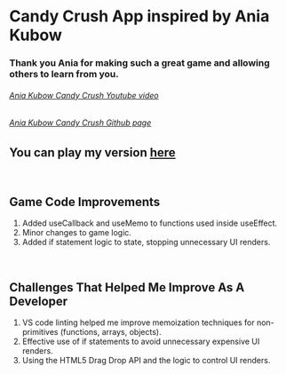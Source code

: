 # Candy Crush App inspired by Ania Kubow

### Thank you Ania for making such a great game and allowing others to learn from you.

###### [Ania Kubow Candy Crush Youtube video](https://www.youtube.com/watch?v=PBrEq9Wd6_U)

###### [Ania Kubow Candy Crush Github page](https://github.com/kubowania/candy-crush-reactjs.git)

## You can play my version [here](https://webmastersmith.github.io/candy-crush-app/)

&nbsp;

## Game Code Improvements
1. Added useCallback and useMemo to functions used inside useEffect.
2. Minor changes to game logic.
3. Added if statement logic to state, stopping unnecessary UI renders.

&nbsp;

## Challenges That Helped Me Improve As A Developer
1. VS code linting helped me improve memoization techniques for non-primitives (functions, arrays, objects).
2. Effective use of if statements to avoid unnecessary expensive UI renders.
3. Using the HTML5 Drag Drop API and the logic to control UI renders.